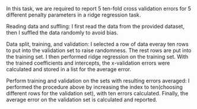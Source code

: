 In this task, we are required to report 5 ten-fold cross validation errors for 5 different penalty parameters in a ridge regression task.

Reading data and suffling: I first read the data from the provided dataset, then I suffled the data randomly to avoid bias.

Data split, training, and validation: I selected a row of data everay ten rows to put into the validation set to raise randomness. The rest rows are put into the training set. I then performed ridge regression on the training set. With the trained coefficients and intercepts, the x-validation errors were calculated and stored in a list for the average error.

Perform training and validation on the sets with resulting errors averaged: I performed the procedure above by increasing the index to ten(choosing different rows for the validation set), with ten errors calculated. Finally, the average error on the validation set is calculated and reported.
